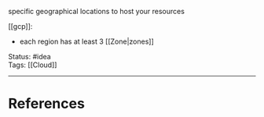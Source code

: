 specific geographical locations to host your resources

[[gcp]]: 
- each region has at least 3 [[Zone|zones]]  

Status: #idea  
Tags: [[Cloud]]  

---
# References